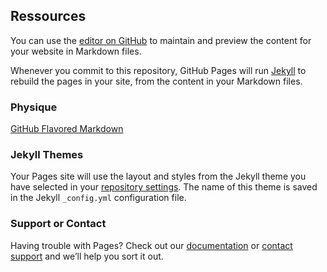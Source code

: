 ## Ressources 

You can use the [editor on GitHub](https://github.com/agregkassou/prepa-agreg/edit/master/README.md) to maintain and preview the content for your website in Markdown files.

Whenever you commit to this repository, GitHub Pages will run [Jekyll](https://jekyllrb.com/) to rebuild the pages in your site, from the content in your Markdown files.

### Physique

[GitHub Flavored Markdown](https://guides.github.com/features/mastering-markdown/)


### Jekyll Themes

Your Pages site will use the layout and styles from the Jekyll theme you have selected in your [repository settings](https://github.com/agregkassou/prepa-agreg/settings). The name of this theme is saved in the Jekyll `_config.yml` configuration file.

### Support or Contact

Having trouble with Pages? Check out our [documentation](https://help.github.com/categories/github-pages-basics/) or [contact support](https://github.com/contact) and we’ll help you sort it out.
